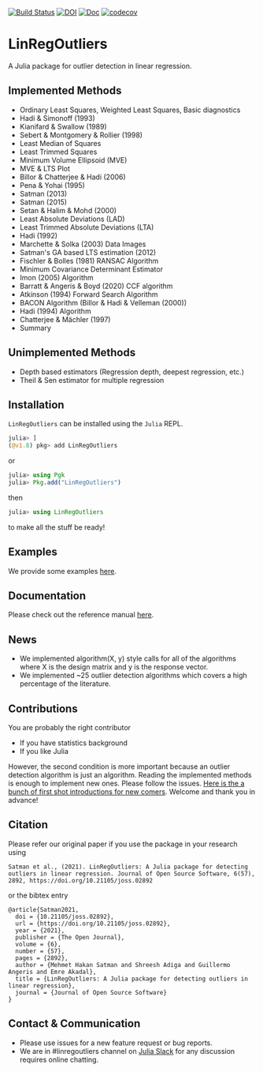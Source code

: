 [![Build Status](https://travis-ci.org/jbytecode/LinRegOutliers.svg?branch=master)](https://travis-ci.org/jbytecode/LinRegOutliers) [![DOI](https://joss.theoj.org/papers/10.21105/joss.02892/status.svg)](https://doi.org/10.21105/joss.02892)
[![Doc](https://img.shields.io/badge/docs-dev-blue.svg)](https://jbytecode.github.io/LinRegOutliers/dev/)
[![codecov](https://codecov.io/gh/jbytecode/LinRegOutliers/branch/master/graph/badge.svg?token=DM4XXML78A)](https://codecov.io/gh/jbytecode/LinRegOutliers)

# LinRegOutliers

A Julia package for outlier detection in linear regression.

## Implemented Methods
- Ordinary Least Squares, Weighted Least Squares, Basic diagnostics
- Hadi & Simonoff (1993)
- Kianifard & Swallow (1989)
- Sebert & Montgomery & Rollier (1998)
- Least Median of Squares 
- Least Trimmed Squares 
- Minimum Volume Ellipsoid (MVE)
- MVE & LTS Plot 
- Billor & Chatterjee & Hadi (2006)
- Pena & Yohai (1995)
- Satman (2013)
- Satman (2015)
- Setan & Halim & Mohd (2000)
- Least Absolute Deviations (LAD)
- Least Trimmed Absolute Deviations (LTA)
- Hadi (1992)
- Marchette & Solka (2003) Data Images
- Satman's GA based LTS estimation (2012)
- Fischler & Bolles (1981) RANSAC Algorithm
- Minimum Covariance Determinant Estimator
- Imon (2005) Algorithm
- Barratt & Angeris & Boyd (2020) CCF algorithm
- Atkinson (1994) Forward Search Algorithm
- BACON Algorithm (Billor & Hadi & Velleman (2000))
- Hadi (1994) Algorithm
- Chatterjee & Mächler (1997)
- Summary


## Unimplemented Methods
- Depth based estimators (Regression depth, deepest regression, etc.)
- Theil & Sen estimator for multiple regression


## Installation

```LinRegOutliers``` can be installed using the ```Julia``` REPL.  

```julia
julia> ]
(@v1.8) pkg> add LinRegOutliers
```

or

```julia
julia> using Pgk
julia> Pkg.add("LinRegOutliers")
```

then

```julia
julia> using LinRegOutliers
```

to make all the stuff be ready!


## Examples
We provide some examples [here](https://github.com/jbytecode/LinRegOutliers/blob/master/examples.md).
 
## Documentation
Please check out the reference manual [here](https://jbytecode.github.io/LinRegOutliers/).

## News
- We implemented algorithm(X, y) style calls for all of the algorithms where X is the design matrix and y is the response vector. 
- We implemented ~25 outlier detection algorithms which covers a high percentage of the literature.


## Contributions
You are probably the right contributor

- If you have statistics background
- If you like Julia

However, the second condition is more important because an outlier detection algorithm is just an algorithm. Reading the implemented methods is enough to implement new ones. Please follow the issues. [Here is the a bunch of first shot introductions for new comers](https://github.com/jbytecode/LinRegOutliers/issues/3). Welcome and thank you in advance!


## Citation
Please refer our original paper if you use the package in your research using

```
Satman et al., (2021). LinRegOutliers: A Julia package for detecting outliers in linear regression. Journal of Open Source Software, 6(57), 2892, https://doi.org/10.21105/joss.02892
```

or the bibtex entry

```
@article{Satman2021,
  doi = {10.21105/joss.02892},
  url = {https://doi.org/10.21105/joss.02892},
  year = {2021},
  publisher = {The Open Journal},
  volume = {6},
  number = {57},
  pages = {2892},
  author = {Mehmet Hakan Satman and Shreesh Adiga and Guillermo Angeris and Emre Akadal},
  title = {LinRegOutliers: A Julia package for detecting outliers in linear regression},
  journal = {Journal of Open Source Software}
}
```


## Contact & Communication
- Please use issues for a new feature request or bug reports.
- We are in #linregoutliers channel on [Julia Slack](http://julialang.slack.com/) for any discussion requires online chatting. 
